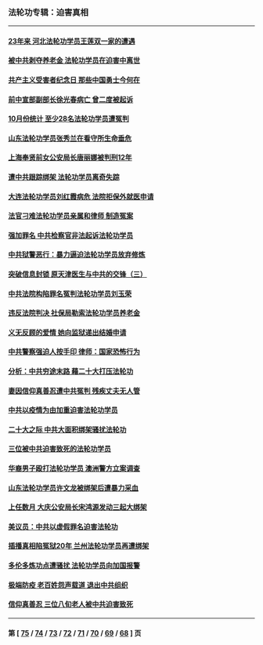 ### 法轮功专辑：迫害真相
---
#### [23年来 河北法轮功学员王莲双一家的遭遇](../../pages/nf4379/n13863330.md?11140430) 
#### [被中共剥夺养老金 法轮功学员在迫害中离世](../../pages/nf4379/n13861877.md?11140430) 
#### [共产主义受害者纪念日 那些中国勇士今何在](../../pages/nf4379/n13861994.md?11140430) 
#### [前中宣部副部长徐光春病亡 曾二度被起诉](../../pages/nf4379/n13857638.md?11140430) 
#### [10月份统计 至少28名法轮功学员遭冤判](../../pages/nf4379/n13861128.md?11140430) 
#### [山东法轮功学员张秀兰在看守所生命垂危](../../pages/nf4379/n13860281.md?11140430) 
#### [上海奉贤前女公安局长唐丽娜被判刑12年](../../pages/nf4379/n13859528.md?11140430) 
#### [遭中共跟踪绑架 法轮功学员离奇失踪](../../pages/nf4379/n13856504.md?11140430) 
#### [大连法轮功学员刘红霞病危 法院拒保外就医申请](../../pages/nf4379/n13856678.md?11140430) 
#### [法官刁难法轮功学员亲属和律师 制造冤案](../../pages/nf4379/n13853873.md?11140430) 
#### [强加罪名 中共检察官非法起诉法轮功学员](../../pages/nf4379/n13852456.md?11140430) 
#### [中共狱警恶行：暴力逼迫法轮功学员放弃修炼](../../pages/nf4379/n13851207.md?11140430) 
#### [突破信息封锁 原天津医生与中共的交锋（三）](../../pages/nf4379/n13849718.md?11140430) 
#### [中共法院构陷罪名冤判法轮功学员刘玉荣](../../pages/nf4379/n13850139.md?11140430) 
#### [违反法院判决 社保局勒索法轮功学员养老金](../../pages/nf4379/n13847343.md?11140430) 
#### [义无反顾的爱情 她向监狱递出结婚申请](../../pages/nf4379/n13849716.md?11140430) 
#### [中共警察强迫人按手印 律师：国家恐怖行为](../../pages/nf4379/n13848797.md?11140430) 
#### [分析：中共穷途末路 藉二十大打压法轮功](../../pages/nf4379/n13847577.md?11140430) 
#### [妻因信仰真善忍遭中共冤判 残疾丈夫无人管](../../pages/nf4379/n13844598.md?11140430) 
#### [中共以疫情为由加重迫害法轮功学员](../../pages/nf4379/n13845591.md?11140430) 
#### [二十大之际 中共大面积绑架骚扰法轮功](../../pages/nf4379/n13846381.md?11140430) 
#### [三位被中共迫害致死的法轮功学员](../../pages/nf4379/n13843974.md?11140430) 
#### [华裔男子殴打法轮功学员 澳洲警方立案调查](../../pages/nf4379/n13843606.md?11140430) 
#### [山东法轮功学员许文龙被绑架后遭暴力采血](../../pages/nf4379/n13842524.md?11140430) 
#### [上任数月 大庆公安局长宋鸿源发动三起大绑架](../../pages/nf4379/n13841775.md?11140430) 
#### [美议员：中共以虚假罪名迫害法轮功](../../pages/nf4379/n13841083.md?11140430) 
#### [插播真相陷冤狱20年 兰州法轮功学员再遭绑架](../../pages/nf4379/n13840946.md?11140430) 
#### [多伦多炼功点遭骚扰 法轮功学员向加国报警](../../pages/nf4379/n13840401.md?11140430) 
#### [极端防疫 老百姓怨声载道 退出中共组织](../../pages/nf4379/n13840058.md?11140430) 
#### [信仰真善忍 三位八旬老人被中共迫害致死](../../pages/nf4379/n13838655.md?11140430) 

---
#### 第 [ [75](./75.md?11140430) / [74](./74.md?11140430) / [73](./73.md?11140430) / [72](./72.md?11140430) / [71](./71.md?11140430) / [70](./70.md?11140430) / [69](./69.md?11140430) / [68](./68.md?11140430) ] 页

